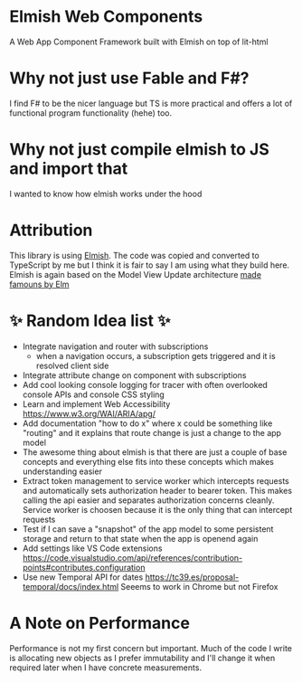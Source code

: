 # Elmish Web Components

A Web App Component Framework built with Elmish on top of lit-html

# Why not just use Fable and F#?

I find F# to be the nicer language but TS is more practical and offers a lot of functional program functionality (hehe) too.

# Why not just compile elmish to JS and import that

I wanted to know how elmish works under the hood

# Attribution

This library is using [Elmish](https://github.com/elmish/elmish). The code was copied and converted to TypeScript by me but I think it is fair to say I am using what they build here. Elmish is again based on the Model View Update architecture [made famouns by Elm](https://github.com/elmish/elmish#elmish-elm-like-abstractions-for-f-applications)

# ✨ Random Idea list ✨

- Integrate navigation and router with subscriptions
  - when a navigation occurs, a subscription gets triggered and it is resolved client side
- Integrate attribute change on component with subscriptions
- Add cool looking console logging for tracer with often overlooked console APIs and console CSS styling
- Learn and implement Web Accessibility https://www.w3.org/WAI/ARIA/apg/
- Add documentation "how to do x" where x could be something like "routing" and it explains that route change is just a change to the app model
- The awesome thing about elmish is that there are just a couple of base concepts and everything else fits into these concepts which makes understanding easier
- Extract token management to service worker which intercepts requests and automatically sets authorization header to bearer token. This makes calling the api easier and separates authorization concerns cleanly. Service worker is choosen because it is the only thing that can intercept requests
- Test if I can save a "snapshot" of the app model to some persistent storage and return to that state when the app is openend again
- Add settings like VS Code extensions https://code.visualstudio.com/api/references/contribution-points#contributes.configuration
- Use new Temporal API for dates https://tc39.es/proposal-temporal/docs/index.html
  Seeems to work in Chrome but not Firefox

# A Note on Performance

Performance is not my first concern but important. Much of the code I write is allocating new objects as I prefer immutability and I'll change it when required later when I have concrete measurements.
